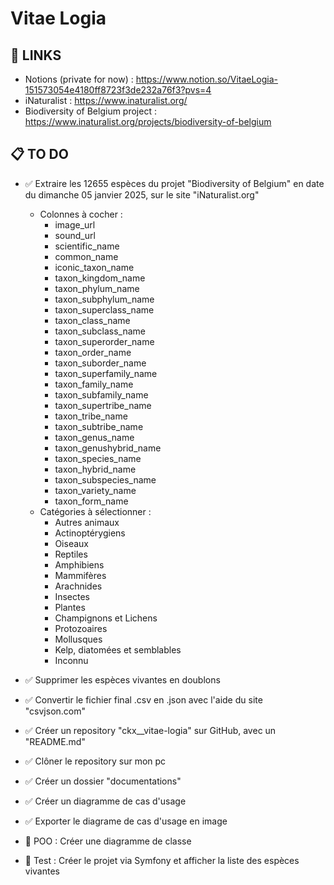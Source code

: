 # Vitae Logia

## 🔗 LINKS
- Notions (private for now) : https://www.notion.so/VitaeLogia-151573054e4180ff8723f3de232a76f3?pvs=4
- iNaturalist : https://www.inaturalist.org/
- Biodiversity of Belgium project : https://www.inaturalist.org/projects/biodiversity-of-belgium

## 📋 TO DO
- ✅ Extraire les 12655 espèces du projet "Biodiversity of Belgium" en date du dimanche 05 janvier 2025, sur le site "iNaturalist.org"
    - Colonnes à cocher :
        - image_url
        - sound_url
        - scientific_name
        - common_name
        - iconic_taxon_name
        - taxon_kingdom_name
        - taxon_phylum_name
        - taxon_subphylum_name
        - taxon_superclass_name
        - taxon_class_name
        - taxon_subclass_name
        - taxon_superorder_name
        - taxon_order_name
        - taxon_suborder_name
        - taxon_superfamily_name
        - taxon_family_name
        - taxon_subfamily_name
        - taxon_supertribe_name
        - taxon_tribe_name
        - taxon_subtribe_name
        - taxon_genus_name
        - taxon_genushybrid_name
        - taxon_species_name
        - taxon_hybrid_name
        - taxon_subspecies_name
        - taxon_variety_name
        - taxon_form_name 
    - Catégories à sélectionner :
        - Autres animaux
        - Actinoptérygiens
        - Oiseaux
        - Reptiles
        - Amphibiens
        - Mammifères
        - Arachnides
        - Insectes
        - Plantes
        - Champignons et Lichens
        - Protozoaires
        - Mollusques
        - Kelp, diatomées et semblables
        - Inconnu

- ✅ Supprimer les espèces vivantes en doublons
- ✅ Convertir le fichier final .csv en .json avec l'aide du site "csvjson.com"
- ✅ Créer un repository "ckx__vitae-logia" sur GitHub, avec un "README.md"
- ✅ Clôner le repository sur mon pc
- ✅ Créer un dossier "documentations"
- ✅ Créer un diagramme de cas d'usage
- ✅ Exporter le diagrame de cas d'usage en image
- 🔶 POO : Créer une diagramme de classe
- 🔶 Test : Créer le projet via Symfony et afficher la liste des espèces vivantes
